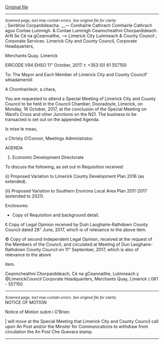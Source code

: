 [Original file](https://www.limerick.ie/sites/default/files/media/documents/2017-10/4%20Agenda%20-%20Special%20Meeting%20161017%20-%20Proposed%20Variations%20to%20Limerick%20County%20Development%20Plan%20and%20Southern%20Environs%20Local%20Area%20Plan.pdf)

---
*<small>Scanned page, text may contain errors. See original file for clarity</small>*  
; Seirbhisi Corpardideacha.
__— Comhairle Cathrach Comhairle Cathrach agus Contae Luimnigh.
& Contae Luimnigh Ceanncheathni Chorpardideach.
ArN Se Cé na gCeannaithe,
—> Limerick City Luimneach
& County Council ;
Corporate Services.
Limerick City and County Council,
Corporate Headquarters,

Merchants Quay.
Limerick

EIRCODE V94 EHSO
11" October, 2017.
t: +353 (0) 61 557150

To: The Mayor and Each Member of Limerick City and County Councif’ sihiadameniiil

A Chomhairleoir, a chara,

You are requested to attend a Special Meeting of Limerick City and County Council to be
held in the Council Chamber, Dooradoyle, Limerick, on Monday, 16 October, 2017, at the
conclusion of the Special Meeting on Ward’s Cross and other Junctions on the N21. The
business to be transacted is set out on the appended Agenda.

Is mise le meas,

s
Christy O’Connor,
Meetings Administrator.

AGENDA

1. Economic Development Directorate

To discuss the following, as set out in Requisition received:

(i) Proposed Variation to Limerick County Development Plan 2016 (as
extended).

(ii) Proposed Variation to Southern Environs Local Area Plan 2011-2017
(extended to 2021).

Enclosures:

* Copy of Requisition and background detail.

¢ Copy of Legal Opinion received by Duin Laoghaire-Rathdown County Council
dated 28" June, 2017, which is of relevance to the above item.

© Copy of second Independent Legal Opinion, received at the request of the
Members of the Council, and circulated at Meeting of Dun Laoghaire-Rathdown
County Council on 11" September, 2017, which is also of relevance to the above

item.

Ceanncheathni Chorpardideach, Cé na gCeannaithe, Lutmneach y @LimerickCouncil
Corporate Headquarters, Merchants Quay, Limerick ( 061 - 557150


---
*<small>Scanned page, text may contain errors. See original file for clarity</small>*  
NOTICE OF MOTION

Notice of Motion subm i O’Brien

| will move at the Special Meeting that Limerick City and County Council call upon An
Post and/or the Minster for Communications to withdraw from circulation the An
Post Che Guevara stamp.


---
